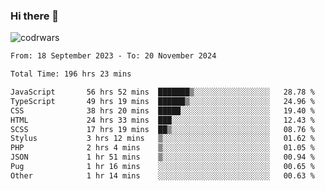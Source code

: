 ### Hi there 👋


![codrwars](https://www.codewars.com/users/rsschool_c9af20f58c35c696/badges/micro) 

<!--START_SECTION:waka-->

```txt
From: 18 September 2023 - To: 20 November 2024

Total Time: 196 hrs 23 mins

JavaScript       56 hrs 52 mins  ███████▒░░░░░░░░░░░░░░░░░   28.78 %
TypeScript       49 hrs 19 mins  ██████▒░░░░░░░░░░░░░░░░░░   24.96 %
CSS              38 hrs 20 mins  █████░░░░░░░░░░░░░░░░░░░░   19.40 %
HTML             24 hrs 33 mins  ███░░░░░░░░░░░░░░░░░░░░░░   12.43 %
SCSS             17 hrs 19 mins  ██▒░░░░░░░░░░░░░░░░░░░░░░   08.76 %
Stylus           3 hrs 12 mins   ▒░░░░░░░░░░░░░░░░░░░░░░░░   01.62 %
PHP              2 hrs 4 mins    ▒░░░░░░░░░░░░░░░░░░░░░░░░   01.05 %
JSON             1 hr 51 mins    ▒░░░░░░░░░░░░░░░░░░░░░░░░   00.94 %
Pug              1 hr 16 mins    ░░░░░░░░░░░░░░░░░░░░░░░░░   00.65 %
Other            1 hr 14 mins    ░░░░░░░░░░░░░░░░░░░░░░░░░   00.63 %
```

<!--END_SECTION:waka-->
